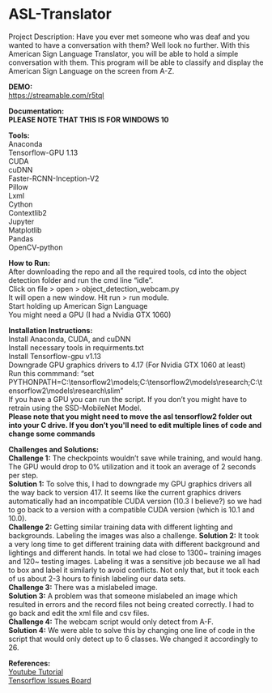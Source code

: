 # ASL-Translator
Project Description: Have you ever met someone who was deaf and you wanted to have a conversation with them? Well look no further. With this American Sign Language Translator, you will be able to hold a simple conversation with them. This program will be able to classify and display the  American Sign Language on the screen from A-Z. 

**DEMO:**\
https://streamable.com/r5tql

**Documentation:**	
	**PLEASE NOTE THAT THIS IS FOR WINDOWS 10** 
	
**Tools:**\
Anaconda\
Tensorflow-GPU 1.13\
CUDA\
cuDNN\
Faster-RCNN-Inception-V2\
Pillow\
Lxml\
Cython\
Contextlib2\
Jupyter\
Matplotlib\
Pandas\
OpenCV-python

**How to Run:**\
After downloading the repo and all the required tools, cd into the object detection folder and run the cmd line “idle”. \
Click on file > open > object_detection_webcam.py\
It will open a new window. Hit run > run module.\
Start holding up American Sign Language\
You might need a GPU (I had a Nvidia GTX 1060)


**Installation Instructions:**	\
Install Anaconda, CUDA, and cuDNN\
Install necessary tools in requirments.txt\
Install Tensorflow-gpu v1.13\
Downgrade GPU graphics drivers to 4.17 (For Nvidia GTX 1060 at least)\
Run this commmand: “set PYTHONPATH=C:\tensorflow2\models;C:\tensorflow2\models\research;C:\tensorflow2\models\research\slim”\
If you have a GPU you can run the script. If you don’t you might have to retrain using the SSD-MobileNet Model.\
**Please note that you might need to move the asl tensorflow2 folder out into your C drive. If you don’t you'll need to edit multiple lines of code and change some commands**

**Challenges and Solutions:**\
**Challenge 1:** The checkpoints wouldn’t save while training, and would hang. The GPU would drop to 0% utilization and it took an average of 2 seconds per step.\
**Solution 1:** To solve this, I had to downgrade my GPU graphics drivers all the way back to version 417. It seems like the current graphics drivers automatically had an incompatible CUDA version (10.3 I believe?) so we had to go back to a version with a compatible CUDA version (which is 10.1 and 10.0).\
**Challenge 2:** Getting similar training data with different lighting and backgrounds. Labeling the images was also a challenge. 
**Solution 2:** It took a very long time to get different training data with different background and lightings and different hands. In total we had close to 1300~ training images and 120~ testing images. Labeling it was a sensitive job because we all had to box and label it similarly to avoid conflicts. Not only that, but it took each of us about 2-3 hours to finish labeling our data sets.\
**Challenge 3:** There was a mislabeled image.\
**Solution 3:** A problem was that someone mislabeled an image which resulted in errors and the record files not being created correctly. I had to go back and edit the xml file and csv files.\
**Challenge 4:** The webcam script would only detect from A-F.\
**Solution 4:** We were able to solve this by changing one line of code in the script that would only detect up to 6 classes. We changed it accordingly to 26.

**References:**\
[Youtube Tutorial](https://github.com/EdjeElectronics/TensorFlow-Object-Detection-API-Tutorial-Train-Multiple-Objects-Windows-10)\
[Tensorflow Issues Board](https://github.com/tensorflow/models/issues)


